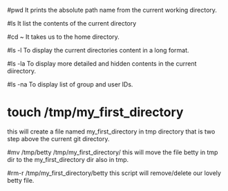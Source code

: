 #pwd
It prints the absolute path name from the current working directory.

#ls
It list the contents of the current directory

#cd ~
It takes us to the home directory.

#ls -l
To display the current directories content in a long format.

#ls -la
To display more detailed and hidden contents in the current diirectory.

#ls -na
To display list of group and user IDs.

# touch /tmp/my_first_directory 
this will create a file named my_first_directory in tmp directory that is two step above the current git directory.

#mv /tmp/betty /tmp/my_first_directory/
this will move the file betty in tmp dir to the my_first_directory dir also in tmp.

#rm-r /tmp/my_first_directory/betty
this script will remove/delete our lovely betty file.
